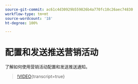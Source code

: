 ```yaml
---
source-git-commit: ac61c4d30929b559826b4a770fc10c26aec74830
workflow-type: tm+mt
source-wordcount: '18'
ht-degree: 100%

---
```

# 配置和发送推送营销活动

了解如何使用营销活动配置和发送推送通知。

>[!VIDEO](https://video.tv.adobe.com/v/3452711/?learn=on&captions=chi_hans){transcript=true}
